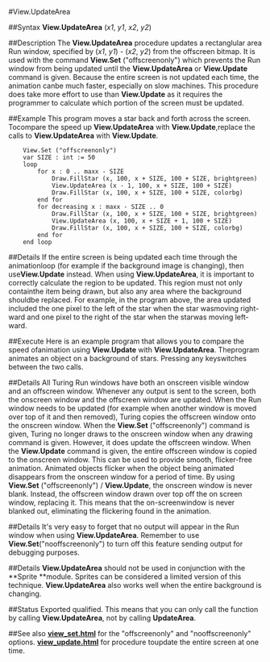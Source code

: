 
#View.UpdateArea

##Syntax
**View.UpdateArea** (_x1_, _y1_, _x2_, _y2_)



##Description
The **View.UpdateArea** procedure updates a rectanglular area Run window, specified by (_x1_, _y1_) - (_x2_, _y2_) from the offscreen bitmap. It is used with the command **View.Set** ("offscreenonly") which prevents the Run window from being updated until the **View.UpdateArea** or **View.Update** command is given.
Because the entire screen is not updated each time, the animation canbe much faster, especially on slow machines.  This procedure does take more effort to use than **View.Update** as it requires the programmer to calculate which portion of the screen must be updated.



##Example
This program moves a star back and forth across the screen. Tocompare the speed up **View.UpdateArea** with **View.Update**,replace the calls to **View.UpdateArea** with **View.Update**.


        View.Set ("offscreenonly")
        var SIZE : int := 50
        loop
            for x : 0 .. maxx - SIZE
                Draw.FillStar (x, 100, x + SIZE, 100 + SIZE, brightgreen)
                View.UpdateArea (x - 1, 100, x + SIZE, 100 + SIZE)
                Draw.FillStar (x, 100, x + SIZE, 100 + SIZE, colorbg)
            end for
            for decreasing x : maxx - SIZE .. 0
                Draw.FillStar (x, 100, x + SIZE, 100 + SIZE, brightgreen)
                View.UpdateArea (x, 100, x + SIZE + 1, 100 + SIZE)
                Draw.FillStar (x, 100, x + SIZE, 100 + SIZE, colorbg)
            end for
        end loop
##Details
If the entire screen is being updated each time through the animationloop (for example if the background image is changing), then use**View.Update** instead.
When using **View.UpdateArea**, it is important to correctly calculate the region to be updated. This region must not only containthe item being drawn, but also any area where the background shouldbe replaced. For example, in the program above, the area updated included the one pixel to the left of the star when the star wasmoving right-ward and one pixel to the right of the star when the starwas moving left-ward.



##Execute
Here is an example program that allows you to compare the speed ofanimation using **View.Update** with **View.UpdateArea**. Theprogram animates an object on a background of stars. Pressing any keyswitches between the two calls.




##Details
All Turing Run windows have both an onscreen visible window and an offscreen window. Whenever any output is sent to the screen, both the onscreen window and the offscreen window are updated. When the Run window needs to be updated (for example when another window is moved over top of it and then removed), Turing copies the offscreen window onto the onscreen window.
When the **View.Set** ("offscreenonly") command is given, Turing no longer draws to the onscreen window when any drawing command is given. However, it does update the offscreen window. When the **View.Update** command is given, the entire offscreen window is copied to the onscreen window.
This can be used to provide smooth, flicker-free animation. Animated objects flicker when the object being animated disappears from the onscreen window for a period of time. By using **View.Set** ("offscreenonly") / **View.Update**, the onscreen window is never blank. Instead, the offscreen window drawn over top off the on screen window, replacing it. This means that the on-screenwindow is never blanked out, eliminating the flickering found in the animation.



##Details
It's very easy to forget that no output will appear in the Run window when using **View.UpdateArea**. Remember to use **View.Set**("nooffscreenonly") to turn off this feature sending output for debugging purposes.



##Details
**View.UpdateArea** should not be used in conjunction with the **Sprite **module. Sprites can be considered a limited version of this technique. **View.UpdateArea** also works well when the entire background is changing.



##Status
Exported qualified.
This means that you can only call the function by calling **View.UpdateArea**, not by calling **UpdateArea**.



##See also
**[view_set.html](View.Set)** for the "offscreenonly" and "nooffscreenonly" options. 
**[view_update.html](View.Update)** for procedure toupdate the entire screen at one time.


